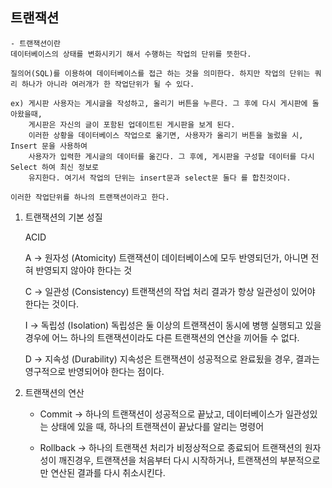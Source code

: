 ## 트랜잭션

    - 트랜잭션이란 
    데이터베이스의 상태를 변화시키기 해서 수행하는 작업의 단위를 뜻한다.

    질의어(SQL)를 이용하여 데이터베이스를 접근 하는 것을 의미한다. 하지만 작업의 단위는 쿼리 하나가 아니라 여러개가 한 작업단위가 될 수 있다.

    ex) 게시판 사용자는 게시글을 작성하고, 올리기 버튼을 누른다. 그 후에 다시 게시판에 돌아왔을때, 
        게시판은 자신의 글이 포함된 업데이트된 게시판을 보게 된다.
        이러한 상황을 데이터베이스 작업으로 옮기면, 사용자가 올리기 버튼을 눌렀을 시, Insert 문을 사용하여
        사용자가 입력한 게시글의 데이터를 옮긴다. 그 후에, 게시판을 구성할 데이터를 다시 Select 하여 최신 정보로
        유지한다. 여기서 작업의 단위는 insert문과 select문 둘다 를 합친것이다.

    이러한 작업단위를 하나의 트랜잭션이라고 한다.


1. 트랜잭션의 기본 성질

    ACID

    A -> 원자성 (Atomicity)
        트랜잭션이 데이터베이스에 모두 반영되던가, 아니면 전혀 반영되지 않아야 한다는 것

    C -> 일관성 (Consistency)
        트랜잭션의 작업 처리 결과가 항상 일관성이 있어야 한다는 것이다. 

    I -> 독립성 (Isolation)
        독립성은 둘 이상의 트랜잭션이 동시에 병행 실행되고 있을 경우에 어느 하나의 트랜잭션이라도 다른 트랜잭션의 연산을 끼어들 수 없다.  

    D -> 지속성 (Durability)
        지속성은 트랜잭션이 성공적으로 완료됬을 경우, 결과는 영구적으로 반영되어야 한다는 점이다.

2. 트랜잭션의 연산
    
    - Commit -> 하나의 트랜잭션이 성공적으로 끝났고, 데이터베이스가 일관성있는 상태에 있을 때, 하나의 트랜잭션이 끝났다를 알리는 명령어

    - Rollback -> 하나의 트랜잭션 처리가 비정상적으로 종료되어 트랜잭션의 원자성이 깨진경우, 트랜잭션을 처음부터 다시 시작하거나, 트랜잭션의 부분적으로만    연산된 결과를 다시 취소시킨다.



